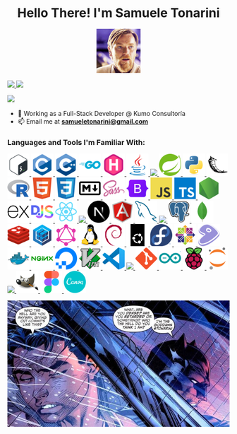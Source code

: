 <h1 align=center>Hello There! I'm Samuele Tonarini</h1>
<p align=center><img src="hello-there.gif" width=100 /></p>
<p align=left>
	<a href="https://gitlab.com/samueletonarini">
		<img src="https://img.shields.io/badge/GitLab-330F63?style=for-the-badge&logo=gitlab&logoColor=white"/>
	</a>
	<a href="https://www.linkedin.com/in/samuele-tonarini/">
		<img src="https://img.shields.io/badge/LinkedIn-0a66c2?style=for-the-badge&logo=linkedin&logoColor=white"/>
	</a>
</p>
<img src="https://www.codewars.com/users/stonarini/badges/small"/>

* :wrench: Working as a Full-Stack Developer @ Kumo Consultoría[](https://www.kumoconsultoria.com)
* :mailbox: Email me at **samueletonarini@gmail.com**

### Languages and Tools I'm Familiar With:
<p align left>
	<a href="https://www.gnu.org/software/bash/" target="blank">
		<img src="https://raw.githubusercontent.com/devicons/devicon/master/icons/bash/bash-original.svg" width=50/>
	</a> 
	<a href="https://www.iso.org/standard/74528.html" target="blank">
		<img src="https://raw.githubusercontent.com/devicons/devicon/master/icons/c/c-original.svg" width=50/>
	</a>
	<a href="https://isocpp.org" target="blank">
		<img src="https://raw.githubusercontent.com/devicons/devicon/master/icons/cplusplus/cplusplus-original.svg" width=50/>
	</a>
	<a href="https://go.dev" target="blank">
		<img src="https://raw.githubusercontent.com/devicons/devicon/master/icons/go/go-original-wordmark.svg" width=50/>
	</a>
	<a href="https://gohugo.io" target="blank">
		<img src="https://raw.githubusercontent.com/devicons/devicon/master/icons/hugo/hugo-original.svg" width=50/>
	</a>
	<a href="https://www.java.com" target="blank">
		<img src="https://raw.githubusercontent.com/devicons/devicon/master/icons/java/java-original.svg" width=50/>
	</a>
	<a href="https://maven.apache.org" target="blank">
		<img src="https://api.iconify.design/vscode-icons/file-type-maven.svg" width=50/>
	</a>
	<a href="https://spring.io" target="blank">
		<img src="https://raw.githubusercontent.com/devicons/devicon/master/icons/spring/spring-original.svg" width=50/>
	</a>
	<a href="https://www.python.org" target="blank">
		<img src="https://raw.githubusercontent.com/devicons/devicon/master/icons/python/python-original.svg" width=50/>
	</a>
	<a href="https://flask.palletsprojects.com/en/2.2.x/" target="blank">
		<img src="https://raw.githubusercontent.com/devicons/devicon/master/icons/flask/flask-original.svg" width=50/>
	</a>
	<a href="https://www.r-project.org" target="blank">
		<img src="https://raw.githubusercontent.com/devicons/devicon/master/icons/r/r-original.svg" width=50/>
	</a>
	<a href="https://html.spec.whatwg.org/multipage/" target="blank">
		<img src="https://raw.githubusercontent.com/devicons/devicon/master/icons/html5/html5-original.svg" width=50/>
	</a>
	<a href="https://www.w3.org/Style/CSS/" target="blank">
		<img src="https://raw.githubusercontent.com/devicons/devicon/master/icons/css3/css3-original.svg" width=50/>
	</a>
	<a href="https://www.daringfireball.net/projects/markdown/" target="blank">
		<img src="https://raw.githubusercontent.com/devicons/devicon/master/icons/markdown/markdown-original.svg" width=50/>
	</a>
	<a href="https://www.sass-lang.com" target="blank">
		<img src="https://raw.githubusercontent.com/devicons/devicon/master/icons/sass/sass-original.svg" width=50/>
	</a>
	<a href="https://www.getbootstrap.com" target="blank">
		<img src="https://raw.githubusercontent.com/devicons/devicon/master/icons/bootstrap/bootstrap-original.svg" width=50/>
	</a>
	<a href="https://www.javascript.com" target="blank">
		<img src="https://raw.githubusercontent.com/devicons/devicon/master/icons/javascript/javascript-original.svg" width=50/>
	</a>
	<a href="https://www.typescriptlang.org" target="blank">
		<img src="https://raw.githubusercontent.com/devicons/devicon/master/icons/typescript/typescript-original.svg" width=50/>
	</a>
	<a href="https://nodejs.org" target="blank">
		<img src="https://raw.githubusercontent.com/devicons/devicon/master/icons/nodejs/nodejs-original.svg" width=50/>
	</a>
	<a href="https://www.expressjs.com" target="blank">
		<img src="https://raw.githubusercontent.com/devicons/devicon/master/icons/express/express-original.svg" width=50/>
	</a>
	<a href="https://discord.js.org" target="blank">
		<img src="https://raw.githubusercontent.com/devicons/devicon/master/icons/discordjs/discordjs-original.svg" width=50/>
	</a>
	<a href="https://www.reactjs.org" target="blank">
		<img src="https://raw.githubusercontent.com/devicons/devicon/master/icons/react/react-original.svg" width=50/>
	</a>
	<a href="https://www.react-spring.io" target="blank">
		<img src="https://api.iconify.design/logos/react-spring.svg" width=50/>
	</a>
	<a href="https://www.nextjs.org" target="blank">
		<img src="https://raw.githubusercontent.com/devicons/devicon/master/icons/nextjs/nextjs-original.svg" width=50/>
	</a>
	<a href="https://www.angularjs.org" target="blank">
		<img src="https://raw.githubusercontent.com/devicons/devicon/master/icons/angularjs/angularjs-original.svg" width=50/>
	</a>
	<a href="https://www.mysql.com" target="blank">
		<img src="https://raw.githubusercontent.com/devicons/devicon/master/icons/mysql/mysql-original.svg" width=50/>
	</a>
	<a href="https://www.mariadb.org" target="blank">
		<img src="https://api.iconify.design/logos/mariadb-icon.svg" width=50/>
	</a>
	<a href="https://www.postgresql.org" target="blank">
		<img src="https://raw.githubusercontent.com/devicons/devicon/master/icons/postgresql/postgresql-original.svg" width=50/>
	</a>	
	<a href="https://www.mongodb.com" target="blank">
		<img src="https://raw.githubusercontent.com/devicons/devicon/master/icons/mongodb/mongodb-original.svg" width=50/>
	</a>
	<a href="https://redis.io" target="blank">
		<img src="https://raw.githubusercontent.com/devicons/devicon/master/icons/redis/redis-original.svg" width=50/>
	</a>
	<a href="https://www.sequelize.org" target="blank">
		<img src="https://raw.githubusercontent.com/devicons/devicon/master/icons/sequelize/sequelize-original.svg" width=50/>
	</a>
	<a href="https://www.graphql.org" target="blank">
		<img src="https://raw.githubusercontent.com/devicons/devicon/master/icons/graphql/graphql-plain.svg" width=50/>
	</a>
	<a href="https://www.linux.org" target="blank">
		<img src="https://raw.githubusercontent.com/devicons/devicon/master/icons/linux/linux-original.svg" width=50/>
	</a>
	<a href="https://www.debian.org" target="blank">
		<img src="https://raw.githubusercontent.com/devicons/devicon/master/icons/debian/debian-original.svg" width=50/>
	</a>
	<a href="https://ubuntu.com" target="blank">
		<img src="https://raw.githubusercontent.com/devicons/devicon/master/icons/ubuntu/ubuntu-plain.svg" width=50/>
	</a>
	<a href="https://getfedora.org" target="blank">
		<img src="https://raw.githubusercontent.com/devicons/devicon/master/icons/fedora/fedora-original.svg" width=50/>
	</a>
	<a href="https://www.centos.org" target="blank">
		<img src="https://raw.githubusercontent.com/devicons/devicon/master/icons/centos/centos-original.svg" width=50/>
	</a>
	<a href="https://www.gentoo.org" target="blank">
		<img src="https://raw.githubusercontent.com/devicons/devicon/master/icons/gentoo/gentoo-plain.svg" width=50/>
	</a>
	<a href="https://www.docker.com" target="blank">
		<img src="https://raw.githubusercontent.com/devicons/devicon/master/icons/docker/docker-original.svg" width=50/>
	</a>
	<a href="https://www.nginx.org" target="blank">
		<img src="https://raw.githubusercontent.com/devicons/devicon/master/icons/nginx/nginx-original.svg" width=50/>
	</a>
	<a href="https://www.digitalocean.com" target="blank">
		<img src="https://raw.githubusercontent.com/devicons/devicon/master/icons/digitalocean/digitalocean-original.svg" width=50/>
	</a>
	<a href="https://www.vim.org" target="blank">
		<img src="https://raw.githubusercontent.com/devicons/devicon/master/icons/vim/vim-original.svg" width=50/>
	</a>
	<a href="https://code.visualstudio.com" target="blank">
		<img src="https://raw.githubusercontent.com/devicons/devicon/master/icons/vscode/vscode-original.svg" width=50/>
	</a>
	<a href="https://www.jetbrains.com/idea" target="blank">
		<img src="https://upload.wikimedia.org/wikipedia/commons/9/9c/IntelliJ_IDEA_Icon.svg" width=50/>
	</a>
	<a href="https://www.git-scm.com" target="blank">
		<img src="https://raw.githubusercontent.com/devicons/devicon/master/icons/git/git-original.svg" width=50/>
	</a>
	<a href="https://www.arduino.cc" target="blank">
		<img src="https://raw.githubusercontent.com/devicons/devicon/master/icons/arduino/arduino-original.svg" width=50/>
	</a>
	<a href="https://www.raspberrypi.org" target="blank">
		<img src="https://raw.githubusercontent.com/devicons/devicon/master/icons/raspberrypi/raspberrypi-original.svg" width=50/>
	</a>
	<a href="https://www.jupyter.org" target="blank">
		<img src="https://raw.githubusercontent.com/devicons/devicon/master/icons/jupyter/jupyter-original.svg" width=50/>
	</a>
	<a href="https://www.blender.org" target="blank">
		<img src="https://api.iconify.design/logos/blender.svg" width=50/>
	</a>
	<a href="https://www.gimp.org" target="blank">
		<img src="https://raw.githubusercontent.com/devicons/devicon/master/icons/gimp/gimp-original.svg" width=50/>
	</a>
	<a href="https://www.figma.com" target="blank">
		<img src="https://raw.githubusercontent.com/devicons/devicon/master/icons/figma/figma-original.svg" width=50/>
	</a>
	<a href="https://www.canva.com" target="blank">
		<img src="https://raw.githubusercontent.com/devicons/devicon/master/icons/canva/canva-original.svg" width=50/>
	</a>
</p>

<p align=center><img src="goddamn-stonarini-commit.jpg"/></p>

